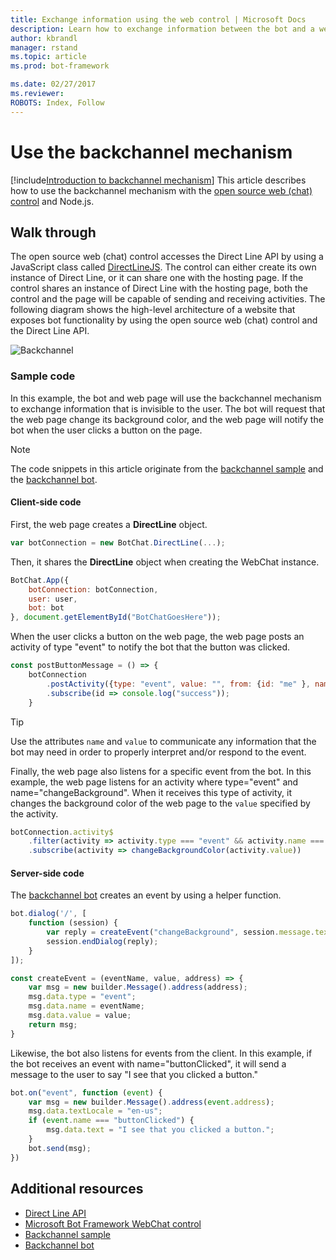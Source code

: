 ```yaml
---
title: Exchange information using the web control | Microsoft Docs
description: Learn how to exchange information between the bot and a web page. (Node.js)
author: kbrandl
manager: rstand
ms.topic: article
ms.prod: bot-framework

ms.date: 02/27/2017
ms.reviewer:
ROBOTS: Index, Follow
---
```


# Use the backchannel mechanism

[!include[Introduction to backchannel mechanism](~/includes/snippet-backchannel.md)]
This article describes how to use the backchannel mechanism with the 
<a href="https://github.com/Microsoft/BotFramework-WebChat" target="_blank">open source web (chat) control</a> and Node.js. 

## Walk through

The open source web (chat) control accesses the Direct Line API by using a JavaScript class 
called <a href="https://github.com/microsoft/botframework-DirectLinejs" target="_blank">DirectLineJS</a>. 
The control can either create its own instance of Direct Line, or it can share one with the hosting page. 
If the control shares an instance of Direct Line with the hosting page, 
both the control and the page will be capable of sending and receiving activities. 
The following diagram shows the high-level architecture of a website that exposes bot functionality by 
using the open source web (chat) control and the Direct Line API. 

![Backchannel](~/media/designing-bots/patterns/back-channel.png)

### Sample code 

In this example, the bot and web page will use the backchannel mechanism to exchange information that is invisible to the user. 
The bot will request that the web page change its background color, and the 
web page will notify the bot when the user clicks a button on the page. 

> [!NOTE]
> The code snippets in this article originate from 
> the <a href="https://github.com/Microsoft/BotFramework-WebChat/blob/master/samples/backchannel/index.html" target="_blank">backchannel sample</a>
> and the <a href="https://github.com/ryanvolum/backChannelBot" target="_blank">backchannel bot</a>. 

#### Client-side code

First, the web page creates a **DirectLine** object.

```javascript
var botConnection = new BotChat.DirectLine(...);
```

Then, it shares the **DirectLine** object when creating the WebChat instance.

```javascript
BotChat.App({
    botConnection: botConnection,
    user: user,
    bot: bot
}, document.getElementById("BotChatGoesHere"));
```

When the user clicks a button on the web page, the web page posts an activity of type "event" 
to notify the bot that the button was clicked.

```javascript
const postButtonMessage = () => {
    botConnection
        .postActivity({type: "event", value: "", from: {id: "me" }, name: "buttonClicked"})
        .subscribe(id => console.log("success"));
    }
```

> [!TIP]
> Use the attributes `name` and `value` to communicate any information that the bot may need in order 
> to properly interpret and/or respond to the event. 

Finally, the web page also listens for a specific event from the bot.
In this example, the web page listens for an activity where type="event" and name="changeBackground". 
When it receives this type of activity, it changes the background color of the web page to the `value` specified by the activity. 

```javascript
botConnection.activity$
    .filter(activity => activity.type === "event" && activity.name === "changeBackground")
    .subscribe(activity => changeBackgroundColor(activity.value))
```

#### Server-side code

The <a href="https://github.com/ryanvolum/backChannelBot" target="_blank">backchannel bot</a> 
creates an event by using a helper function.

```javascript
bot.dialog('/', [
    function (session) {
        var reply = createEvent("changeBackground", session.message.text, session.message.address);
        session.endDialog(reply);
    }
]);

const createEvent = (eventName, value, address) => {
    var msg = new builder.Message().address(address);
    msg.data.type = "event";
    msg.data.name = eventName;
    msg.data.value = value;
    return msg;
}
```

Likewise, the bot also listens for events from the client. 
In this example, if the bot receives an event with name="buttonClicked", 
it will send a message to the user to say "I see that you clicked a button."

```javascript
bot.on("event", function (event) {
    var msg = new builder.Message().address(event.address);
    msg.data.textLocale = "en-us";
    if (event.name === "buttonClicked") {
        msg.data.text = "I see that you clicked a button.";
    }
    bot.send(msg);
})
```

## Additional resources

- [Direct Line API][directLineAPI]
- <a href="https://github.com/Microsoft/BotFramework-WebChat" target="_blank">Microsoft Bot Framework WebChat control</a>
- <a href="https://github.com/Microsoft/BotFramework-WebChat/blob/master/samples/backchannel/index.html" target="_blank">Backchannel sample</a>
- <a href="https://github.com/ryanvolum/backChannelBot" target="_blank">Backchannel bot</a>

[directLineAPI]: https://docs.botframework.com/en-us/restapi/directline3/#navtitle
